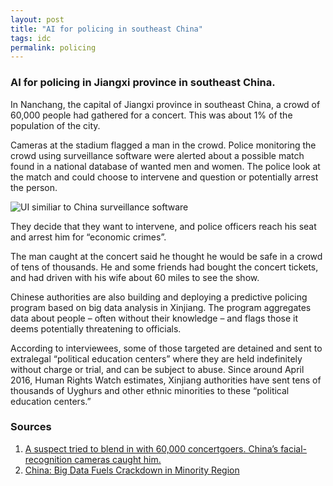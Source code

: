 ```yaml
---
layout: post
title: "AI for policing in southeast China"
tags: idc
permalink: policing
---
```



### AI for policing in Jiangxi province in southeast China.

In Nanchang, the capital of Jiangxi province in southeast China, a crowd of 60,000 people had gathered for a concert. This was about 1% of the population of the city. 

Cameras at the stadium flagged a man in the crowd. Police monitoring the crowd using surveillance software were alerted about a possible match found in a national database of wanted men and women. The police look at the match and could choose to intervene and question or potentially arrest the person. 

![UI similiar to China surveillance software](https://gyanl.com/blog/assets/china-policing.png)

They decide that they want to intervene, and police officers reach his seat and arrest him for “economic crimes”.

The man caught at the concert said he thought he would be safe in a crowd of tens of thousands. He and some friends had bought the concert tickets, and had driven with his wife about 60 miles to see the show.

Chinese authorities are also building and deploying a predictive policing program based on big data analysis in Xinjiang. The program aggregates data about people – often without their knowledge – and flags those it deems potentially threatening to officials.

According to interviewees, some of those targeted are detained and sent to extralegal “political education centers” where they are held indefinitely without charge or trial, and can be subject to abuse. Since around April 2016, Human Rights Watch estimates, Xinjiang authorities have sent tens of thousands of Uyghurs and other ethnic minorities to these “political education centers.”

### Sources

1. [A suspect tried to blend in with 60,000 concertgoers. China’s facial-recognition cameras caught him.](https://www.washingtonpost.com/news/worldviews/wp/2018/04/13/china-crime-facial-recognition-cameras-catch-suspect-at-concert-with-60000-people/)
2. [China: Big Data Fuels Crackdown in Minority Region](https://www.hrw.org/news/2018/02/26/china-big-data-fuels-crackdown-minority-region)